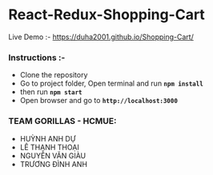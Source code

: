 # React-Redux-Shopping-Cart

Live Demo :- https://duha2001.github.io/Shopping-Cart/

### Instructions :-

- Clone the repository
- Go to project folder, Open terminal and run **`npm install`**
- then run **`npm start`**
- Open browser and go to **`http://localhost:3000`**

### TEAM GORILLAS - HCMUE:
- HUỲNH ANH DỰ 
- LÊ THANH THOẠI
- NGUYỄN VĂN GIÀU
- TRƯƠNG ĐÌNH ANH
